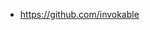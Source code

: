 <!--
<a href="https://github.com/anuraghazra/github-readme-stats">
  <img src="https://github-readme-stats.vercel.app/api?username=kawax&count_private=true&show_icons=true">
</a>
<a href="https://github.com/anuraghazra/github-readme-stats">
  <img src="https://github-readme-stats.vercel.app/api/top-langs/?username=kawax&hide=Java,XSLT">
</a>
-->

- https://github.com/invokable

<!--
**kawax/kawax** is a ✨ _special_ ✨ repository because its `README.md` (this file) appears on your GitHub profile.

Here are some ideas to get you started:

- 🔭 I’m currently working on ...
- 🌱 I’m currently learning ...
- 👯 I’m looking to collaborate on ...
- 🤔 I’m looking for help with ...
- 💬 Ask me about ...
- 📫 How to reach me: ...
- 😄 Pronouns: ...
- ⚡ Fun fact: ...
-->
